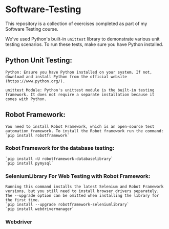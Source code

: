 # Software-Testing

This repository is a collection of exercises completed as part of my Software Testing course. 

We've used Python's built-in `unittest` library to demonstrate various unit testing scenarios. To run these tests, make sure you have Python installed. 

## Python Unit Testing:

    Python: Ensure you have Python installed on your system. If not, download and install Python from the official website (https://www.python.org/).

    unittest Module: Python's unittest module is the built-in testing framework. It does not require a separate installation because it comes with Python.

## Robot Framework:
    
    You need to install Robot Framework, which is an open-source test automation framework. To install the Robot framework run the command:
    `pip install robotframework`

   ### Robot Framework for the database testing:
    `pip install –U robotframework-databaselibrary`
    `pip install pymysql`

   ### SeleniumLibrary For Web Testing with Robot Framework:
    Running this command installs the latest Selenium and Robot Framework versions, but you still need to install browser drivers separately. The --upgrade option can be omitted when installing the library for the first time.
    `pip install --upgrade robotframework-seleniumlibrary`
    `pip install webdrivermanager`

  ### Webdriver
  
